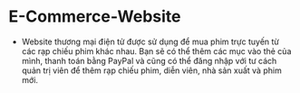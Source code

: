 # E-Commerce-Website
- Website thương mại điện tử được sử dụng để mua phim trực tuyến từ các rạp chiếu phim khác nhau. Bạn sẽ có thể thêm các mục vào thẻ của mình, thanh toán bằng PayPal và cũng có thể đăng nhập với tư cách quản trị viên để thêm rạp chiếu phim, diễn viên, nhà sản xuất và phim mới.
